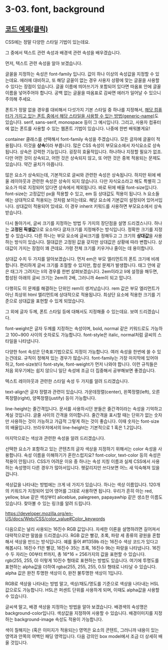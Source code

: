 # 3-03. font, background

## [코드 예제(클릭)](https://codepen.io/tinystone/pen/OqqNMK)

CSS에는 정말 다양한 스타일 기법이 있는데요.

그 중에서 텍스트 관련 속성과 배경색 관련 속성을 배우겠습니다.

먼저, 텍스트 관련 속성을 알아 보겠습니다.

글꼴을 지정하는 속성은 font-family 입니다. 값이 하나 이상의 속성값을 지정할 수 있는데요. 에러에 대비하고, 또 해당 글꼴이 없는 경우 사용자 상황에 맞는 글꼴을 사용할 수 있다는 장점이 있습니다. 글꼴 이름에 띄어쓰기가 포함되어 있다면 따옴표 안에 글꼴 이름을 넣어주어야 합니다. 공백 없는 글꼴을 따옴표로 감싸면 에러가 일어날 수 있으니 주의해 주세요.

폰트가 정말 없을 경우를 대비해서 다섯가지 기본 스타일 중 하나를 지정해서, [해당 컴퓨터가 가지고 있는 폰트 중에서 해당 스타일을 사용할 수 있는 방법(generic-name)](https://developer.mozilla.org/ko/docs/Web/CSS/font-family#%EA%B0%92)도 있습니다. serif, sans-serif, monospace 등이 그 예시입니다. 그리고, 사용자 컴퓨터에 없는 폰트를 사용할 수 있는 웹폰트 기법이 있습니다. 나중에 한번 배워볼게요!

container 클래스를 선택해서 font-family 속성을 주겠습니다. 모든 글자에 글꼴이 적용됩니다. 이것을 **상속**이라 부릅니다. 많은 CSS 속성이 부모요소에서 자식요소로 상속됩니다. 상속은 강력한 기능입니다. 굉장히 효율적입니다. 하나하나 지정할 필요가 없죠. 다만 어떤 것이 상속되고, 어떤 것은 상속되지 않고, 또 어떤 것은 중복 적용되는 문제도 있습니다. 약간 골치가 아픕니다.

많은 요소가 상속되는데, 기본적으로 글씨와 관련한 속성은 상속됩니다. 하지만 뒤에 배울 레이아웃과 관련한 속성은 상속이 되지 않습니다. 다만 자식요소라고 해도 특별히 그 요소가 따로 지정되어 있다면 상속에서 제외됩니다. 바로 뒤에 배울 font-size입니다. font-size는 고정값인 px을 적용할 수 있고, em 등 상대값도 적용이 됩니다. h 요소들에는 상대적으로 적용되는 것처럼 보이는데요. 해당 요소에 기본값이 설정되어 있어서입니다. 상대값이 적용되어 있네요. 이 경우 inherit 키워드를 사용하면 부모요소에서 상속받습니다.

다시 돌아가서, 글씨 크기를 지정하는 방법 두 가지의 장단점을 설명 드리겠스니다. 하나는 **고정된 픽셀값**으로 요소마다 글자크기를 지정해주는 방식입니다. 정확한 크기를 지정할 수 있습니다. 다른 하나는 부모 요소에 글씨크기를 정해두고 그 크기의 **상대값**을 사용하는 방식이 있습니다. 절대값은 고정된 값을 갖지만 상대값은 상황에 따라 변합니다. 상대값이 가지는 장점이 꽤 큰데요. 가령 전체 크기를 키우거나 줄이는 데 용이합니다.

상대값 수치 두 가지를 알아보겠습니다. 먼저 em은 부모 엘리먼트의 폰트 크기에 비례합니다. 편리하게 글씨 크기를 조절할 수 있지만, 합성 문제가 발생합니다. 태그 안에 같은 태그가 그려지는 li의 경우를 한번 살펴보겠습니다. 2em이라고 li에 설정을 해두면, 합성된 아래의 글씨 크기는 2em의 2배, 그러니까 4em이 되고 맙니다.

다행히도 이 문제를 해결하는 단위인 rem이 생겨났습니다. rem 값은 부모 엘리먼트가 아닌 최상위 html 엘리먼트에 상대적으로 적용됩니다. 최상단 요소에 적용한 크기를 기준으로 상대값을 표현할 수 있게 되었습니다.

그 외에 글자 두께, 폰트 스타일 등에 대해서도 지정해줄 수 있는데요. 보여 드리겠습니다.

font-weight은 글자 두께를 지정하는 속성이며, bold, normal 같은 키워드로도 가능하고 100~900 사이의 숫자로도 가능합니다. font-style은 italic, normal처럼 글씨의 스타일을 나타냅니다.

다양한 font 속성은 단축표기법으로도 지정이 가능합니다. 여러 속성을 한번에 쓸 수 있는건데요. 규칙이 정해져 있는 경우가 많습니다. font-family는 가장 마지막에 있어야 하고, font-size보다 font-style, font-weight가 먼저 나와야 합니다. 이런 규칙들은 처음 외우기에는 쉽지 않으니 일단 속성에 조금 더 집중해서 공부해보면 좋겠습니다.

텍스트 레이아웃과 관련한 스타일 속성 두 가지를 알려 드리겠습니다.

text-align은 글자 정렬과 관련이 있습니다. 가운데정렬(center), 왼쪽정렬(left), 오른쪽정렬(right), 양쪽정렬(justify) 등이 가능합니다.

line-height는 줄간격입니다. 문서를 사용하시던 분들은 줄간격이라는 속성을 기억하고 계실 것입니다. 글줄 사이의 간격을 의미합니다.
줄간격을 표시할 때는 단위가 없는 숫자만 사용하는 것이 가능하고 가급적 그렇게 하는 것이 좋습니다.
이때 숫자는 font-size의 배율입니다. 브라우저에서의 line-height는 기본적으로 1 혹은 1.2입니다.

마지막으로는 색상과 관련한 속성을 알려 드리겠습니다.

선택한 요소가 포함하고 있는 콘텐츠의 글자 색상을 지정하기 위해서는 color 속성을 사용합니다. 속성 이름을 이해하기가 혼란스럽지요? font-color, text-color 등의 속성은 적용이 안됩니다. CSS가 어려운 이유 중 하나는 속성 지칭 이름과 실제 CSS에서 사용하는 속성명이 다른 경우가 많아서입니다. 헷갈리지만 쓰다보면 어느 새 익숙해져 있을 겁니다.

색상값을 나타내는 방법에는 크게 네 가지가 있습니다. 하나는 색상 이름입니다. 120개의 키워드가 지정되어 있어 영어를 그대로 사용하면 됩니다. 우리가 흔히 아는 red, yellow, blue 같은 색상부터 aliceblue, palegreen, papayawhip 같은 생소한 이름도 있습니다. 찾아볼 수 있는 링크를 알려 드립니다.

https://developer.mozilla.org/en-US/docs/Web/CSS/color_value#Color_keywords

다음으로는 널리 사용되는 16진수 RGB 값입니다. 자세한 이론을 설명하려면 길어져서 대략적으로만 말씀을 드리겠습니다. RGB 값은 빨강, 초록, 파랑 세 종류의 광원을 혼합해서 색상을 만드는 방식입니다. 예를 들어 #f1359b 라는 16진수 색상 코드가 있다고 해봅시다. 16진수 f1은 빨강, 16진수 35는 초록, 16진수 9b는 파랑을 나타냅니다. 16진수 두 자리는 00부터 ff까지, 총 16\*16 = 256가지의 값을 표현할 수 있습니다. rgb(255, 255, 0) 이렇게 10진수 형태로 표현하는 방법도 있습니다. 여기에 투명도를 표현하는 alpha값을 더하여 rgba(255, 255, 255, 0.5) 형태로 나타날 수 있습니다. alpha 값은 완전 투명한 색상이 0, 완전 불투명한 색상이 1입니다.

RGB로 색상을 나타내는 방법 말고, 색상/채도/명도를 기준으로 색상을 나타내는 HSL 값으로도 가능합니다. HSL은 퍼센트 단위를 사용하게 되며, 이때도 alpha값을 사용할 수 있습니다.

글씨색 말고, 배경 색상을 지정하는 방법을 알아 보겠습니다. 배경색의 속성명은 background-color입니다. 색상값을 지정하여 사용할 수 있습니다. 배경이미지를 지정하는 background-image 속성도 적용이 가능합니다.

색이 칠해지는 (혹은 이미지가 적용되는) 영역은 요소의 콘텐트, 그러니까 내용이 있는 영역과 안쪽의 여백인 패딩 영역입니다. 다음 강의인 box model에서 조금 더 상세히 배울 것입니다.
